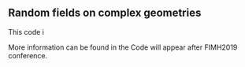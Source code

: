 Random fields on complex geometries
---
This code i

More information can be found in the 
Code will appear after FIMH2019 conference.
<!--stackedit_data:
eyJoaXN0b3J5IjpbLTMyMzUwMjgwOF19
-->